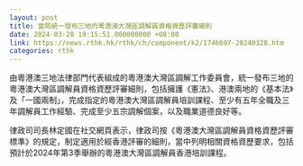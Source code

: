 ```yaml
---
layout: post
title: 當局統一發布三地的粵港澳大灣區調解員資格資歷評審細則
date: 2024-03-28 19:15:51.000000000 +08:00
link: https://news.rthk.hk/rthk/ch/component/k2/1746697-20240328.htm
categories: rthk
---
```


由粵港澳三地法律部門代表組成的粵港澳大灣區調解工作委員會，統一發布三地的粵港澳大灣區調解員資格資歷評審細則，包括擁護《憲法》、港澳兩地的《基本法》及「一國兩制」，完成指定的粵港澳大灣區調解員培訓課程、至少有五年全職及三年調解員工作經驗、完成至少五宗調解個案，以及職業道德良好等。

律政司司長林定國在社交網頁表示，律政司按《粵港澳大灣區調解員資格資歷評審標準》的規定，制定適用於經香港評審的細則，當中列明相關資格資歷要求，包括預計於2024年第3季舉辦的粵港澳大灣區調解員香港培訓課程。
